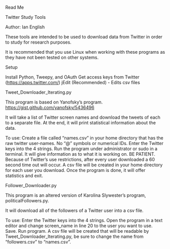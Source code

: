 Read Me

Twitter Study Tools

Author: Ian English

These tools are intended to be used to download data from Twitter in order to study for research purposes.

It is recommended that you use Linux when working with these programs as they have not been tested on other systems.

Setup

Install Python, Tweepy, and OAuth
Get access keys from Twitter (https://apps.twitter.com/)
jEdit (Recommended) - Edits csv files

Tweet_Downloader_Iterating.py

This program is based on Yanofsky’s program. 
https://gist.github.com/yanofsky/5436496

It will take a list of Twitter screen names and download the tweets of each to a separate file. At the end, it will print statistical information about the data. 

To use:
	Create a file called “names.csv” in your home directory that has the raw twitter user-names. No “@” symbols or numerical IDs.
	Enter the Twitter keys into the 4 strings.
	Run the program under administrator or sudo in a terminal.
	It will give information as to what it is working on.
	BE PATIENT. Because of Twitter’s use restrictions, after every user downloaded a 60 second time out will occur. 
	A csv file will be created in your home directory for each user you download.
	Once the program is done, it will offer statistics and exit.

Follower_Downloader.py

This program is an altered version of Karolina Slywester’s program, politicalFollowers.py.

It will download all of the followers of a Twitter user into a csv file. 

To use:
	Enter the Twitter keys into the 4 strings.
	Open the program in a text editor and change screen_name in line 20 to the user you want to use. Save.
	Run program.
	A csv file will be created that will be readable by  Tweet_Downloader_Iterating.py, be sure to change the name from “followers.csv” to “names.csv”. 
